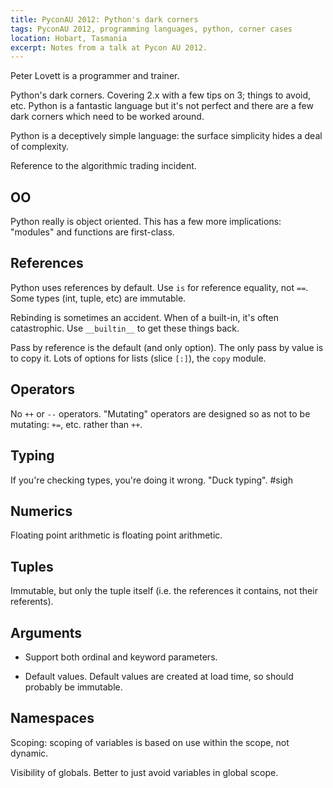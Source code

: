 ```yaml
---
title: PyconAU 2012: Python's dark corners
tags: PyconAU 2012, programming languages, python, corner cases
location: Hobart, Tasmania
excerpt: Notes from a talk at Pycon AU 2012.
---
```


Peter Lovett is a programmer and trainer.

Python's dark corners. Covering 2.x with a few tips on 3; things to avoid,
etc. Python is a fantastic language but it's not perfect and there are a few
dark corners which need to be worked around.

Python is a deceptively simple language: the surface simplicity hides a deal
of complexity.

Reference to the algorithmic trading incident.

OO
--

Python really is object oriented. This has a few more implications: "modules"
and functions are first-class.

References
----------

Python uses references by default. Use `is` for reference equality, not `==`.
Some types (int, tuple, etc) are immutable.

Rebinding is sometimes an accident. When of a built-in, it's often
catastrophic. Use `__builtin__` to get these things back.

Pass by reference is the default (and only option). The only pass by value is
to copy it. Lots of options for lists (slice `[:]`), the `copy` module.

Operators
---------

No `++` or `--` operators. "Mutating" operators are designed so as not to be
mutating: `+=`, etc. rather than `++`.

Typing
------

If you're checking types, you're doing it wrong. "Duck typing". #sigh

Numerics
--------

Floating point arithmetic is floating point arithmetic.

Tuples
------

Immutable, but only the tuple itself (i.e. the references it contains, not
their referents).

Arguments
---------

- Support both ordinal and keyword parameters.

- Default values. Default values are created at load time, so should probably
  be immutable.

Namespaces
----------

Scoping: scoping of variables is based on use within the scope, not dynamic.

Visibility of globals. Better to just avoid variables in global scope.

